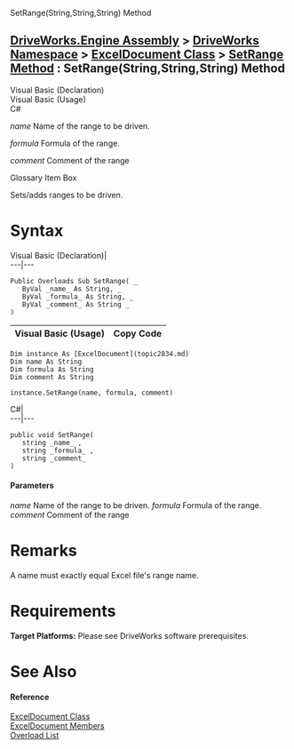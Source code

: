 SetRange(String,String,String) Method   
  
[DriveWorks.Engine Assembly](topic2156.md) > [DriveWorks Namespace](topic2159.md) > [ExcelDocument Class](topic2834.md) > [SetRange Method](topic2852.md) : SetRange(String,String,String) Method  
---  
  
Visual Basic (Declaration)    
Visual Basic (Usage)    
C# 

_name_
    Name of the range to be driven.

_formula_
    Formula of the range.

_comment_
    Comment of the range

Glossary Item Box

Sets/adds ranges to be driven. 

# Syntax

Visual Basic (Declaration)|   
---|---  
      
    
    Public Overloads Sub SetRange( _
       ByVal _name_ As String, _
       ByVal _formula_ As String, _
       ByVal _comment_ As String _
    )   
  
Visual Basic (Usage)| Copy Code  
---|---  
      
    
    Dim instance As [ExcelDocument](topic2834.md)
    Dim name As String
    Dim formula As String
    Dim comment As String
     
    instance.SetRange(name, formula, comment)  
  
C#|   
---|---  
      
    
    public void SetRange( 
       string _name_ ,
       string _formula_ ,
       string _comment_
    )  
  
#### Parameters

 _name_
    Name of the range to be driven.
_formula_
    Formula of the range.
_comment_
    Comment of the range

# Remarks

A name must exactly equal Excel file's range name.

# Requirements

**Target Platforms:** Please see DriveWorks software prerequisites.

# See Also

#### Reference

[ExcelDocument Class](topic2834.md)   
[ExcelDocument Members](topic2835.md)   
[Overload List](topic2852.md)


